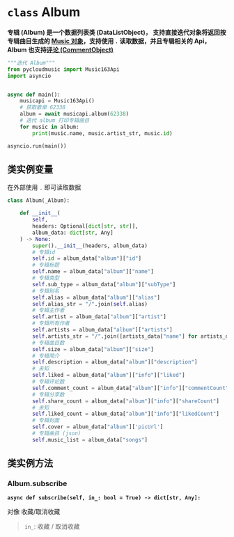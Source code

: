 # `class` Album

**专辑 (Album) 是一个数据列表类 (DataListObject)， 支持直接迭代对象将返回按专辑曲目生成的 [Music 对象](/pycloudmusic/Music)，支持使用 `.` 读取数据，并且专辑相关的 Api， Album 也支持[评论 (CommentObject)](/pycloudmusic/CommentObject)**

```python
"""迭代 Album"""
from pycloudmusic import Music163Api
import asyncio


async def main():
    musicapi = Music163Api()
    # 获取歌单 62338
    album = await musicapi.album(62338)
    # 迭代 album 打印专辑曲目
    for music in album:
        print(music.name, music.artist_str, music.id)

asyncio.run(main())
```

## 类实例变量

在外部使用 `.` 即可读取数据

```python
class Album(_Album):

    def __init__(
        self, 
        headers: Optional[dict[str, str]], 
        album_data: dict[str, Any]
    ) -> None:
        super().__init__(headers, album_data)
        # 专辑id
        self.id = album_data["album"]["id"]
        # 专辑标题
        self.name = album_data["album"]["name"]
        # 专辑类型
        self.sub_type = album_data["album"]["subType"]
        # 专辑别名
        self.alias = album_data["album"]["alias"]
        self.alias_str = "/".join(self.alias)
        # 专辑主作者
        self.artist = album_data["album"]["artist"]
        # 专辑所有作者
        self.artists = album_data["album"]["artists"]
        self.artists_str = "/".join([artists_data["name"] for artists_data in self.artists])
        # 专辑曲目数
        self.size = album_data["album"]["size"]
        # 专辑简介
        self.description = album_data["album"]["description"]
        # 未知
        self.liked = album_data["album"]["info"]["liked"]
        # 专辑评论数
        self.comment_count = album_data["album"]["info"]["commentCount"]
        # 专辑分享数
        self.share_count = album_data["album"]["info"]["shareCount"]
        # 未知
        self.liked_count = album_data["album"]["info"]["likedCount"]
        # 专辑封面
        self.cover = album_data["album"]['picUrl']
        # 专辑曲目 (json)
        self.music_list = album_data["songs"]
```

## 类实例方法

### Album.subscribe

**`async def subscribe(self, in_: bool = True) -> dict[str, Any]:`**

对像 收藏/取消收藏

> `in_`: 收藏 / 取消收藏